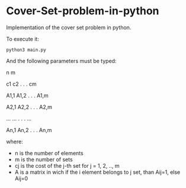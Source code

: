 # Cover-Set-problem-in-python

Implementation of the cover set problem in python.

To execute it:

```
python3 main.py
```

And the following parameters must be typed:

n m

c1 c2 . . . cm

A1,1 A1,2 . . . A1,m

A2,1 A2,2 . . . A2,m

... ... . . . ...

An,1 An,2 . . . An,m

where:

* n is the number of elements
* m is the number of sets
* cj is the cost of the j-th set for  j = 1, 2, .., m
* A is a matrix in wich if the i element belongs to j set, than Aij=1, else Aij=0
